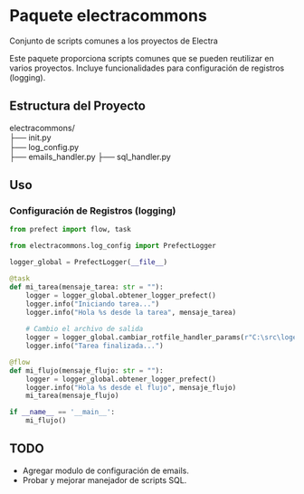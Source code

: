 # Paquete electracommons
Conjunto de scripts comunes a los proyectos de Electra

Este paquete proporciona scripts comunes que se pueden reutilizar en varios proyectos. Incluye funcionalidades para configuración de registros (logging). 
<!-- y gestión de correos electrónicos. -->

## Estructura del Proyecto

electracommons/  
├── init.py  
├── log_config.py  
├── emails_handler.py
├── sql_handler.py

## Uso

### Configuración de Registros (logging)

```python
from prefect import flow, task

from electracommons.log_config import PrefectLogger

logger_global = PrefectLogger(__file__)

@task
def mi_tarea(mensaje_tarea: str = ""):
    logger = logger_global.obtener_logger_prefect()
    logger.info("Iniciando tarea...")
    logger.info("Hola %s desde la tarea", mensaje_tarea)
    
    # Cambio el archivo de salida
    logger = logger_global.cambiar_rotfile_handler_params(r"C:\src\logeo\logs\hola.log")
    logger.info("Tarea finalizada...")

@flow
def mi_flujo(mensaje_flujo: str = ""):
    logger = logger_global.obtener_logger_prefect()
    logger.info("Hola %s desde el flujo", mensaje_flujo)
    mi_tarea(mensaje_flujo)

if __name__ == '__main__':
    mi_flujo()
```

## TODO

* Agregar modulo de configuración de emails.
* Probar y mejorar manejador de scripts SQL.

<!-- ### Configuración de Correos

```python
# Uso del módulo de gestión de correos electrónicos
from commonscripts import emails_manager

emails_manager.send_email(recipient='destinatario@example.com', subject='Asunto', body='Cuerpo del correo')
``` -->
